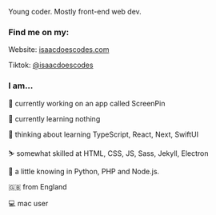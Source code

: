 Young coder. Mostly front-end web dev.

### Find me on my:  

Website: [isaacdoescodes.com](//www.isaacdoescodes.com)
 
Tiktok: [@isaacdoescodes](//tiktok.com/@isaacdoescodes)

### I am...

🔨 currently working on an app called ScreenPin

🌱 currently learning nothing

🤔 thinking about learning TypeScript, React, Next, SwiftUI

⛷️ somewhat skilled at HTML, CSS, JS, Sass, Jekyll, Electron

🧐 a little knowing in Python, PHP and Node.js.

🇬🇧 from England

💻 mac user
